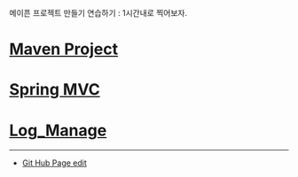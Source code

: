 
메이픈 프로젝트 만들기 연습하기 : 1시간내로 찍어보자.
# [Maven Project](https://dbheart.github.io/blog/study/maven_project.md)
# [Spring MVC](https://dbheart.github.io/blog/study/spring_mvc.md)
# [Log_Manage](https://dbheart.github.io/blog/study/log_manage.md)

---

* [Git Hub Page edit](https://dbheart.github.io/blog/ref/github_page.md)


